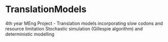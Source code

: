 # TranslationModels
4th year MEng Project - Translation models incorporating slow codons and resource limitation
Stochastic simulation (Gillespie algorithm) and deterministic modelling
